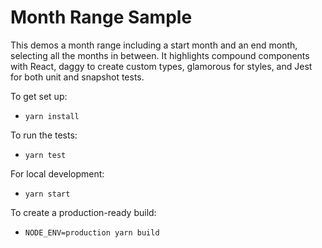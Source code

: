 # Month Range Sample

This demos a month range including a start month and an end month, selecting all
the months in between. It highlights compound components with React, daggy to
create custom types, glamorous for styles, and Jest for both unit and snapshot
tests.

To get set up:
- `yarn install`

To run the tests:
- `yarn test`

For local development:
- `yarn start`

To create a production-ready build:
- `NODE_ENV=production yarn build`
